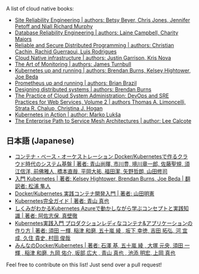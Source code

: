 A list of cloud native books:

* [Site Reliability Engineering | authors: Betsy Beyer, Chris Jones, Jennifer Petoff and Niall Richard Murphy](https://landing.google.com/sre/book.html)
* [Database Reliability Engineering | authors: Laine Campbell, Charity Majors](http://shop.oreilly.com/product/0636920039761.do)
* [Reliable and Secure Distributed Programming | authors:  Christian Cachin, Rachid Guerraoui, Luis Rodrigues](https://www.amazon.it/Introduction-Reliable-Secure-Distributed-Programming/dp/3642152597/ref=mt_hardcover?_encoding=UTF8&me=)
* [Cloud Native infrastructure | authors: Justin Garrison, Kris Nova](http://shop.oreilly.com/product/0636920075837.do)
* [The Art of Monitoring | authors: James Turnbull](https://artofmonitoring.com/)
* [Kubernetes up and running | authors: Brendan Burns, Kelsey Hightower, Joe Beda](http://shop.oreilly.com/product/0636920043874.do)
* [Prometheus up and running | authors: Brian Brazil](http://shop.oreilly.com/product/0636920147343.do)
* [Designing distributed systems | authors: Brendan Burns](http://shop.oreilly.com/product/0636920072768.do)
* [The Practice of Cloud System Administration: DevOps and SRE Practices for Web Services, Volume 2 | authors Thomas A. Limoncelli, Strata R. Chalup, Christina J. Hogan](https://www.amazon.com/Practice-Cloud-System-Administration-Practices/dp/032194318X)
* [Kubernetes in Action | author: Marko Lukša](https://www.manning.com/books/kubernetes-in-action)
* [The Enterprise Path to Service Mesh Architectures | author: Lee Calcote](https://layer5.io/books/the-enterprise-path-to-service-mesh-architectures)

## 日本語 (Japanese)

* [コンテナ・ベース・オーケストレーション Docker/Kubernetesで作るクラウド時代のシステム基盤 | 著者: 青山尚暉, 市川豊, 境川章一郎, 佐藤聖規, 須江信洋, 前佛雅人, 橋本直哉, 平岡大祐, 福田潔, 矢野哲朗, 山田修司](https://www.shoeisha.co.jp/book/detail/9784798155371)
* [入門 Kubernetes | 著者: Kelsey Hightower, Brendan Burns, Joe Beda | 翻訳者: 松浦 隼人](https://www.oreilly.co.jp/books/9784873118406/)
* [Docker/Kubernetes 実践コンテナ開発入門 | 著者: 山田明憲](https://gihyo.jp/book/2018/978-4-297-10033-9)
* [Kubernetes完全ガイド | 著者: ⻘⼭ 真也](https://book.impress.co.jp/books/1118101055)
* [しくみがわかるKubernetes Azureで動かしながら学ぶコンセプトと実践知識 | 著者: 阿佐志保, 真壁徹](https://www.shoeisha.co.jp/book/detail/9784798157849)
* [Kubernetes実践入門 プロダクションレディなコンテナ&アプリケーションの作り方 | 著者: 須田 一輝, 稲津 和磨, 五十嵐 綾 , 坂下 幸徳, 吉田 拓弘, 河 宜成, 久住 貴史, 村田 俊哉](https://gihyo.jp/book/2019/978-4-297-10438-2)
* [みんなのDocker/Kubernetes | 著者: 石澤 基, 五十嵐 綾 , 大塚 元央, 須田 一輝 , 稲津 和磨, 九岡 佑介, 坂部 広大 , 青山 真也 , 池添 明宏, 上岡 真也](https://gihyo.jp/book/2019/978-4-297-10461-0)

Feel free to contribute on this list! Just send over a pull request!
